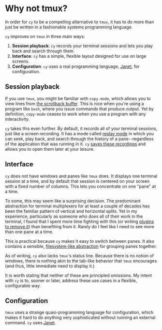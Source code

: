 # Why not tmux?

In order for `cy` to be a compelling alternative to `tmux`, it has to do more than just be written in a fashionable systems programming language.

`cy` improves on `tmux` in three main ways:

1. **Session playback**: `cy` records your terminal sessions and lets you play back and search through them.
1. **Interface**: `cy` has a simple, flexible layout designed for use on large screens.
1. **Configuration**: `cy` uses a real programming language, [Janet](https://janet-lang.org/), for configuration.

## Session playback

If you use `tmux`, you might be familiar with `copy-mode`, which allows you to view lines from [the scrollback buffer](https://unix.stackexchange.com/q/145050). This is nice when you're using a program like `bash`, where you issue commands that produce output. Yet by definition, `copy-mode` ceases to work when you use a program with any interactivity.

`cy` takes this even further. By default, it records all of your terminal sessions, just like a screen recording. It has a mode called [replay mode](./replay-mode.md) in which you can seek, play back, and search through the history of a pane--regardless of the application that was running in it. `cy` [saves these recordings](replay-mode.md#recording-terminal-sessions-to-disk) and allows you to open them later at your leisure.

## Interface

`cy` does not have windows and panes like `tmux` does. It displays one terminal session at a time, and by default that session is centered on your screen with a fixed number of columns. This lets you concentrate on one "pane" at a time.

To some, this may seem like a surprising decision. The predominant abstraction for terminal multiplexers for at least a couple of decades has been the familiar pattern of vertical and horizontal splits. Yet in my experience, particularly as someone who does all of their work in the terminal, I found that I spent more time fighting with this (or writing [plugins to remove it](https://github.com/cfoust/tmux-oakthree)) than benefiting from it. Rarely do I feel like I need to see more than one pane at a time.

This is practical because `cy` makes it easy to switch between panes. It also contains a sensible, [filesystem-like abstraction](./groups-and-panes.md) for grouping panes together.

As of writing, `cy` also lacks `tmux`'s status line. Because there is no notion of windows, there is nothing akin to the tab-like behavior that `tmux` encourages (and thus, little immediate need to display it.)

It is worth stating that neither of these are principled omissions. My intent with `cy` is to, sooner or later, address these use cases in a flexible, configurable way.

## Configuration

`tmux` uses a strange quasi-programming language for configuration, which makes it hard to do anything very sophisticated without running an external command. `cy` uses [Janet](https://janet-lang.org/).
